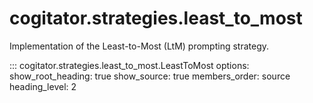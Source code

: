 # cogitator.strategies.least_to_most

Implementation of the Least-to-Most (LtM) prompting strategy.

::: cogitator.strategies.least_to_most.LeastToMost
    options:
        show_root_heading: true
        show_source: true
        members_order: source
        heading_level: 2
